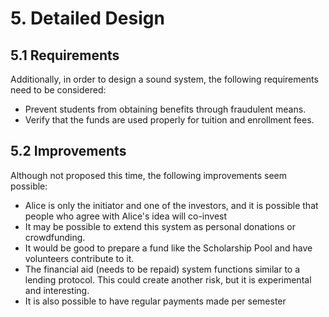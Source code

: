 # 5. Detailed Design

## 5.1 Requirements

Additionally, in order to design a sound system, the following requirements need to be considered:

- Prevent students from obtaining benefits through fraudulent means.
- Verify that the funds are used properly for tuition and enrollment fees.

## 5.2 Improvements

Although not proposed this time, the following improvements seem possible:

- Alice is only the initiator and one of the investors, and it is possible that people who agree with Alice's idea will co-invest
- It may be possible to extend this system as personal donations or crowdfunding.
- It would be good to prepare a fund like the Scholarship Pool and have volunteers contribute to it.
- The financial aid (needs to be repaid) system functions similar to a lending protocol. This could create another risk, but it is experimental and interesting.
- It is also possible to have regular payments made per semester
